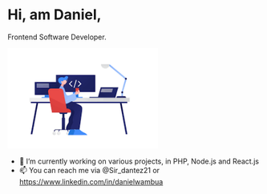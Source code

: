 <h1>Hi, am Daniel,</h1>

Frontend Software Developer.

<div align="left">
    <img src="/icom.png" width="300px"</img> 
</div>

- 🔭 I’m currently working on various projects, in PHP, Node.js and React.js
- 📫 You can reach me via @Sir_dantez21 or https://www.linkedin.com/in/danielwambua

